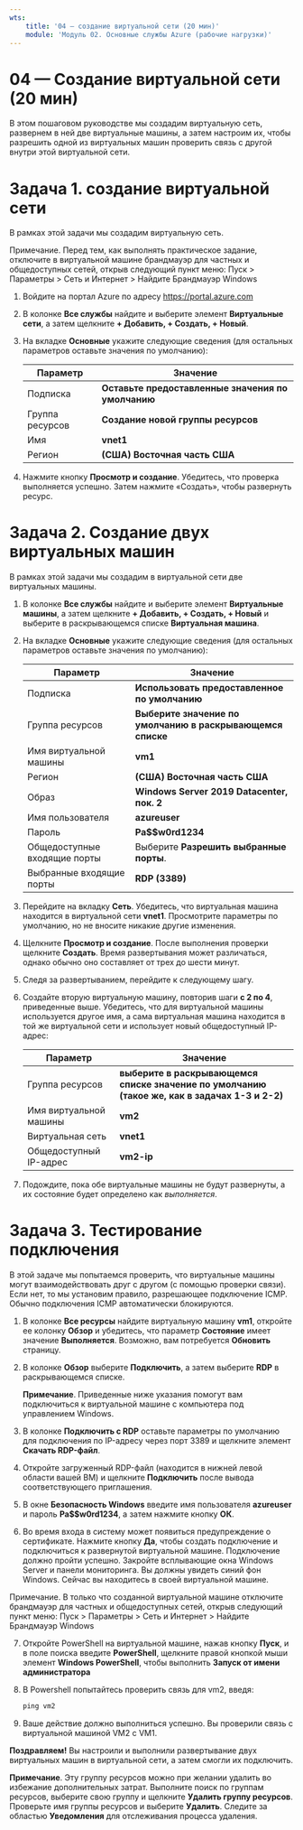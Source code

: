 ```yaml
---
wts:
    title: '04 — создание виртуальной сети (20 мин)'
    module: 'Модуль 02. Основные службы Azure (рабочие нагрузки)'
---
```

# 04 — Создание виртуальной сети (20 мин)

В этом пошаговом руководстве мы создадим виртуальную сеть, развернем в ней две виртуальные машины, а затем настроим их, чтобы разрешить одной из виртуальных машин проверить связь с другой внутри этой виртуальной сети.

# Задача 1. создание виртуальной сети 

В рамках этой задачи мы создадим виртуальную сеть. 

Примечание. Перед тем, как выполнять практическое задание, отключите в виртуальной машине брандмауэр для частных и общедоступных сетей, открыв следующий пункт меню: Пуск > Параметры > Сеть и Интернет > Найдите Брандмауэр Windows

1. Войдите на портал Azure по адресу <a href="https://portal.azure.com" target="_blank"><span style="color: #0066cc;" color="#0066cc">https://portal.azure.com</span></a>

2. В колонке **Все службы** найдите и выберите элемент **Виртуальные сети**, а затем щелкните **+ Добавить, + Создать, + Новый**. 

3. На вкладке **Основные** укажите следующие сведения (для остальных параметров оставьте значения по умолчанию):

    | Параметр | Значение | 
    | --- | --- |
    | Подписка | **Оставьте предоставленные значения по умолчанию** |
    | Группа ресурсов | **Создание новой группы ресурсов** |
    | Имя | **vnet1** |
    | Регион | **(США) Восточная часть США** |
    
   
4. Нажмите кнопку **Просмотр и создание**. Убедитесь, что проверка выполняется успешно. Затем нажмите «Создать», чтобы развернуть ресурс.


# Задача 2. Создание двух виртуальных машин

В рамках этой задачи мы создадим в виртуальной сети две виртуальных машины. 

1. В колонке **Все службы** найдите и выберите элемент **Виртуальные машины**, а затем щелкните **+ Добавить, + Создать, + Новый** и выберите в раскрывающемся списке **Виртуальная машина**. 

2. На вкладке **Основные** укажите следующие сведения (для остальных параметров оставьте значения по умолчанию):

   | Параметр | Значение | 
   | --- | --- |
   | Подписка | **Использовать предоставленное по умолчанию** |
   | Группа ресурсов |  **Выберите значение по умолчанию в раскрывающемся списке** |
   | Имя виртуальной машины | **vm1**|
   | Регион | **(США) Восточная часть США** |
   | Образ | **Windows Server 2019 Datacenter, пок. 2** |
   | Имя пользователя| **azureuser** |
   | Пароль| **Pa$$w0rd1234** |
   | Общедоступные входящие порты| Выберите **Разрешить выбранные порты**.  |
   | Выбранные входящие порты| **RDP (3389)** |
   

3. Перейдите на вкладку **Сеть**. Убедитесь, что виртуальная машина находится в виртуальной сети **vnet1**. Просмотрите параметры по умолчанию, но не вносите никакие другие изменения. 

4. Щелкните **Просмотр и создание**. После выполнения проверки щелкните **Создать**. Время развертывания может различаться, однако обычно оно составляет от трех до шести минут.

5. Следя за развертыванием, перейдите к следующему шагу. 

6. Создайте вторую виртуальную машину, повторив шаги **с 2 по 4**, приведенные выше. Убедитесь, что для виртуальной машины используется другое имя, а сама виртуальная машина находится в той же виртуальной сети и использует новый общедоступный IP-адрес:

    | Параметр | Значение |
    | --- | --- |
    | Группа ресурсов | **выберите в раскрывающемся списке значение по умолчанию (такое же, как в задачах 1-3 и 2-2)** |
    | Имя виртуальной машины |  **vm2** |
    | Виртуальная сеть | **vnet1** |
    | Общедоступный IP-адрес | **vm2-ip** |

7. Подождите, пока обе виртуальные машины не будут развернуты, а их состояние будет определено как *выполняется*.

# Задача 3. Тестирование подключения 

В этой задаче мы попытаемся проверить, что виртуальные машины могут взаимодействовать друг с другом (с помощью проверки связи). Если нет, то мы установим правило, разрешающее подключение ICMP. Обычно подключения ICMP автоматически блокируются.

1. В колонке **Все ресурсы** найдите виртуальную машину **vm1**, откройте ее колонку **Обзор** и убедитесь, что параметр **Состояние** имеет значение **Выполняется**. Возможно, вам потребуется **Обновить** страницу.

2. В колонке **Обзор** выберите **Подключить**, а затем выберите **RDP** в раскрывающемся списке.

    **Примечание**. Приведенные ниже указания помогут вам подключиться к виртуальной машине с компьютера под управлением Windows. 

3. В колонке **Подключить с RDP** оставьте параметры по умолчанию для подключения по IP-адресу через порт 3389 и щелкните элемент **Скачать RDP-файл**.

4. Откройте загруженный RDP-файл (находится в нижней левой области вашей ВМ) и щелкните **Подключить** после вывода соответствующего приглашения. 

5. В окне **Безопасность Windows** введите имя пользователя **azureuser** и пароль **Pa$$w0rd1234**, а затем нажмите кнопку **ОК**.

6. Во время входа в систему может появиться предупреждение о сертификате. Нажмите кнопку **Да**, чтобы создать подключение и подключиться к развернутой виртуальной машине. Подключение должно пройти успешно. Закройте всплывающие окна Windows Server и панели мониторинга. Вы должны увидеть синий фон Windows. Сейчас вы находитесь в своей виртуальной машине.

Примечание. В только что созданной виртуальной машине отключите брандмауэр для частных и общедоступных сетей, открыв следующий пункт меню: Пуск > Параметры > Сеть и Интернет > Найдите Брандмауэр Windows

7. Откройте PowerShell на виртуальной машине, нажав кнопку **Пуск**, и в поле поиска введите **PowerShell**, щелкните правой кнопкой мыши элемент **Windows PowerShell**, чтобы выполнить **Запуск от имени администратора**

8. В Powershell попытайтесь проверить связь для vm2, введя:

   ```PowerShell
   ping vm2
   ```

9. Ваше действие должно выполниться успешно. Вы проверили связь с виртуальной машиной VM2 с VM1.


**Поздравляем!** Вы настроили и выполнили развертывание двух виртуальных машин в виртуальной сети, а затем смогли их подключить.

**Примечание**. Эту группу ресурсов можно при желании удалить во избежание дополнительных затрат. Выполните поиск по группам ресурсов, выберите свою группу и щелкните **Удалить группу ресурсов**. Проверьте имя группы ресурсов и выберите **Удалить**. Следите за областью **Уведомления** для отслеживания процесса удаления.
